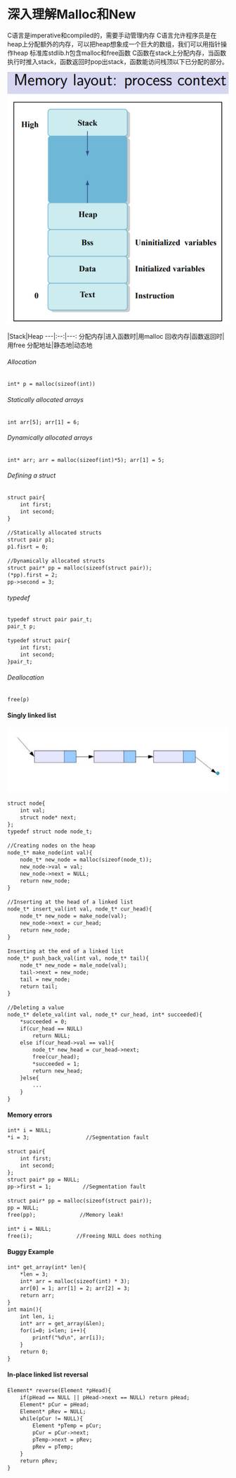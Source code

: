 # 深入理解Malloc和New

C语言是imperative和compiled的，需要手动管理内存
C语言允许程序员是在heap上分配额外的内存，可以把heap想象成一个巨大的数组，我们可以用指针操作heap
标准库stdlib.h包含malloc和free函数
C函数在stack上分配内存，当函数执行时推入stack，函数返回时pop出stack，函数能访问栈顶以下已分配的部分。

![Memory layout](./img/memory.png "Memory layout")


|Stack|Heap
---|:--:|---:
分配内存|进入函数时|用malloc
回收内存|函数返回时|用free
分配地址|静态地|动态地

###### Allocation
`int* p = malloc(sizeof(int))`
###### Statically allocated arrays
`int arr[5]; arr[1] = 6;`
###### Dynamically allocated arrays
`int* arr; arr = malloc(sizeof(int)*5); arr[1] = 5;`
###### Defining a struct
```
struct pair{
	int first;
	int second;
}

//Statically allocated structs
struct pair p1;
p1.fisrt = 0;

//Dynamically allocated structs
struct pair* pp = malloc(sizeof(struct pair));
(*pp).first = 2;
pp->second = 3;
```
###### typedef
```
typedef struct pair pair_t;
pair_t p;

typedef struct pair{
	int first;
    int second;
}pair_t;
```
###### Deallocation
`free(p)`

#### Singly linked list
![link list](./img/link.png "link list")

```
struct node{
	int val;
    struct node* next;
};
typedef struct node node_t;

//Creating nodes on the heap
node_t* make_node(int val){
	node_t* new_node = malloc(sizeof(node_t));
    new_node->val = val;
    new_node->next = NULL;
    return new_node;
}

//Inserting at the head of a linked list
node_t* insert_val(int val, node_t* cur_head){
	node_t* new_node = make_node(val);
    new_node->next = cur_head;
    return new_node;
}

Inserting at the end of a linked list
node_t* push_back_val(int val, node_t* tail){
	node_t* new_node = male_node(val);
    tail->next = new_node;
    tail = new_node;
    return tail;
}

//Deleting a value
node_t* delete_val(int val, node_t* cur_head, int* succeeded){
	*succeeded = 0;
    if(cur_head == NULL)
    	return NULL;
    else if(cur_head->val == val){
    	node_t* new_head = cur_head->next;
        free(cur_head);
        *succeeded = 1;
        return new_head;
    }else{
    	...
    }
}
```


#### Memory errors
```
int* i = NULL;
*i = 3;                  //Segmentation fault

struct pair{
	int first;
    int second;
};
struct pair* pp = NULL;
pp->first = 1;          //Segmentation fault

struct pair* pp = malloc(sizeof(struct pair));
pp = NULL;
free(pp);              //Memory leak!

int* i = NULL;
free(i);              //Freeing NULL does nothing
```

#### Buggy Example
```
int* get_array(int* len){
	*len = 3;
    int* arr = malloc(sizeof(int) * 3);
    arr[0] = 1; arr[1] = 2; arr[2] = 3;
    return arr;
}
int main(){
	int len, i;
    int* arr = get_array(&len);
    for(i=0; i<len; i++){
    	printf("%d\n", arr[i]);
    }
    return 0;
}
```

#### In-place linked list reversal
```
Element* reverse(Element *pHead){
	if(pHead == NULL || pHead->next == NULL) return pHead;
	Element* pCur = pHead;
    Element* pRev = NULL;
    while(pCur != NULL){
    	Element *pTemp = pCur;
        pCur = pCur->next;
        pTemp->next = pRev;
        pRev = pTemp;
    }
    return pRev;
}
```
